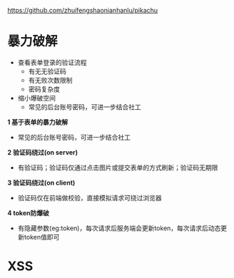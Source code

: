https://github.com/zhuifengshaonianhanlu/pikachu

# 暴力破解

- 查看表单登录的验证流程
  - 有无无验证码
  - 有无败次数限制
  - 密码复杂度
- 缩小爆破空间
  - 常见的后台账号密码，可进一步结合社工

**1 基于表单的暴力破解**

- 常见的后台账号密码，可进一步结合社工

**2 验证码绕过(on server)**

- 有验证码；验证码仅通过点击图片或提交表单的方式刷新；验证码无期限

**3 验证码绕过(on client)**

- 验证码仅在前端做校验，直接模拟请求可绕过浏览器

**4 token防爆破**

- 有隐藏参数(eg:token)，每次请求后服务端会更新token，每次请求后动态更新token值即可

# XSS

